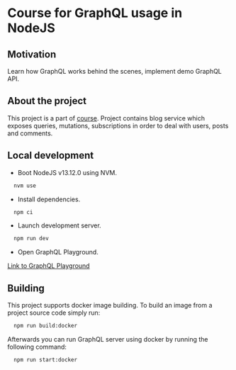 # Course for GraphQL usage in NodeJS

## Motivation

Learn how GraphQL works behind the scenes, implement demo GraphQL API.

## About the project

This project is a part of
[course](https://www.udemy.com/course/graphql-bootcamp/). Project contains blog
service which exposes queries, mutations, subscriptions in order to deal with
users, posts and comments.

## Local development

- Boot NodeJS v13.12.0 using NVM.

```bash
  nvm use
```

- Install dependencies.

```bash
  npm ci
```

- Launch development server.

```bash
  npm run dev
```

- Open GraphQL Playground.

[Link to GraphQL Playground](http://localhost:4000/)

## Building

This project supports docker image building. To build an image from a project
source code simply run:

```bash
  npm run build:docker
```

Afterwards you can run GraphQL server using docker by running the following
command:

```bash
  npm run start:docker
```

